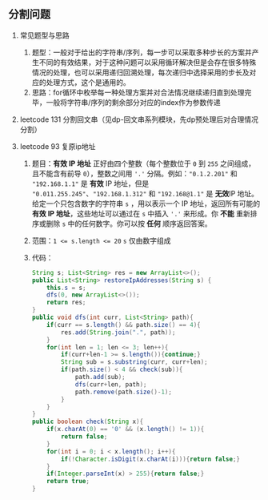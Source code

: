 ## 分割问题

1. 常见题型与思路
   1. 题型：一般对于给出的字符串/序列，每一步可以采取多种步长的方案并产生不同的有效结果，对于这种问题可以采用循环解决但是会存在很多特殊情况的处理，也可以采用递归回溯处理，每次递归中选择采用的步长及对应的处理方式，这个是通用的。
   2. 思路：for循环中枚举每一种处理方案并对合法情况继续递归直到处理完毕，一般将字符串/序列的剩余部分对应的index作为参数传递



2. leetcode 131 分割回文串（见dp-回文串系列模块，先dp预处理后对合理情况分割）



3. leetcode 93 复原ip地址

   1.  题目：**有效 IP 地址** 正好由四个整数（每个整数位于 `0` 到 `255` 之间组成，且不能含有前导 `0`），整数之间用 `'.'` 分隔。例如：`"0.1.2.201"` 和` "192.168.1.1"` 是 **有效** IP 地址，但是 `"0.011.255.245"`、`"192.168.1.312"` 和 `"192.168@1.1"` 是 **无效**IP 地址。给定一个只包含数字的字符串 `s` ，用以表示一个 IP 地址，返回所有可能的**有效 IP 地址**，这些地址可以通过在 `s` 中插入 `'.'` 来形成。你 **不能** 重新排序或删除 `s` 中的任何数字。你可以按 **任何** 顺序返回答案。

   2. 范围：`1 <= s.length <= 20`  `s` 仅由数字组成

   3. 代码：

      ```java
      String s; List<String> res = new ArrayList<>();
      public List<String> restoreIpAddresses(String s) {
          this.s = s;
          dfs(0, new ArrayList<>());
          return res;
      }
      public void dfs(int curr, List<String> path){
          if(curr == s.length() && path.size() == 4){
              res.add(String.join(".", path));
          }
          for(int len = 1; len <= 3; len++){
              if(curr+len-1 >= s.length()){continue;}
              String sub = s.substring(curr, curr+len);
              if(path.size() < 4 && check(sub)){
                  path.add(sub);
                  dfs(curr+len, path);
                  path.remove(path.size()-1);
              }
          }
      }
      public boolean check(String x){
          if(x.charAt(0) == '0' && (x.length() != 1)){
              return false;
          }
          for(int i = 0; i < x.length(); i++){
              if(!Character.isDigit(x.charAt(i))){return false;}
          }
          if(Integer.parseInt(x) > 255){return false;}
          return true;
      }
      ```

      